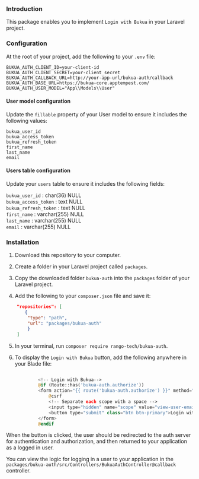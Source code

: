### Introduction

This package enables you to implement `Login with Bukua` in your Laravel project.

### Configuration

At the root of your project, add the following to your `.env` file:

`BUKUA_AUTH_CLIENT_ID=your-client-id`<br>
`BUKUA_AUTH_CLIENT_SECRET=your-client_secret`<br>
`BUKUA_AUTH_CALLBACK_URL=http://your-app-url/bukua-auth/callback`<br>
`BUKUA_AUTH_BASE_URL=https://bukua-core.apptempest.com/`<br>
`BUKUA_AUTH_USER_MODEL="App\\Models\\User"`<br>

#### User model configuration

Update the `fillable` property of your User model to ensure it includes the following values:

`bukua_user_id`<br>
`bukua_access_token`<br>
`bukua_refresh_token`<br>
`first_name`<br>
`last_name`<br>
`email`<br>

#### Users table configuration

Update your `users` table to ensure it includes the following fields:

`bukua_user_id` : char(36) NULL<br>
`bukua_access_token` : text NULL<br>
`bukua_refresh_token` : text NULL<br>
`first_name` : varchar(255) NULL<br>
`last_name` : varchar(255) NULL<br>
`email` : varchar(255) NULL<br>

### Installation

1. Download this repository to your computer.

2. Create a folder in your Laravel project called `packages`.

3. Copy the downloaded folder `bukua-auth` into the `packages` folder of your Laravel project.

4. Add the following to your `composer.json` file and save it:

```json
    "repositories": [
       {
        "type": "path",
        "url": "packages/bukua-auth"
        }
    ]
```

5. In your terminal, run `composer require rango-tech/bukua-auth`.

6. To display the `Login with Bukua` button, add the following anywhere in your Blade file:

```php

            <!-- Login with Bukua-->
            @if (Route::has('bukua-auth.authorize'))
            <form action="{{ route('bukua-auth.authorize') }}" method="POST">
                @csrf
                <!-- Separate each scope with a space -->
                <input type="hidden" name="scope" value="view-user-email view-user-name">
                <button type="submit" class="btn btn-primary">Login with Bukua</button>
            </form>
            @endif

```

When the button is clicked, the user should be redirected to the auth server for authentication and authorization, and then returned to your application as a logged in user.

You can view the logic for logging in a user to your application in the `packages/bukua-auth/src/Controllers/BukuaAuthController@callback` controller.